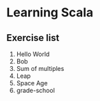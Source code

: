 # Learning Scala

## Exercise list
1. Hello World 
2. Bob
3. Sum of multiples
4. Leap
5. Space Age
6. grade-school
